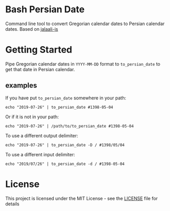 # Bash Persian Date
Command line tool to convert Gregorian calendar dates to Persian calendar dates. Based on [jalaali-js](https://github.com/jalaali/jalaali-js)

# Getting Started
Pipe Gregorian calendar dates in `YYYY-MM-DD` format to `to_persian_date` to get that date in Persian calendar.

## examples
If you have put `to_persian_date` somewhere in your path:
```shell
echo "2019-07-26" | to_persian_date #1398-05-04
```
Or if it is not in your path:
```shell
echo "2019-07-26" | /path/to/to_persian_date #1398-05-04
```
To use a different output delimiter:
```shell
echo "2019-07-26" | to_persian_date -D / #1398/05/04
```
To use a different input delimiter:
```shell
echo "2019/07/26" | to_persian_date -d / #1398-05-04
```

# License
This project is licensed under the MIT License - see the [LICENSE](LICENSE) file for details

